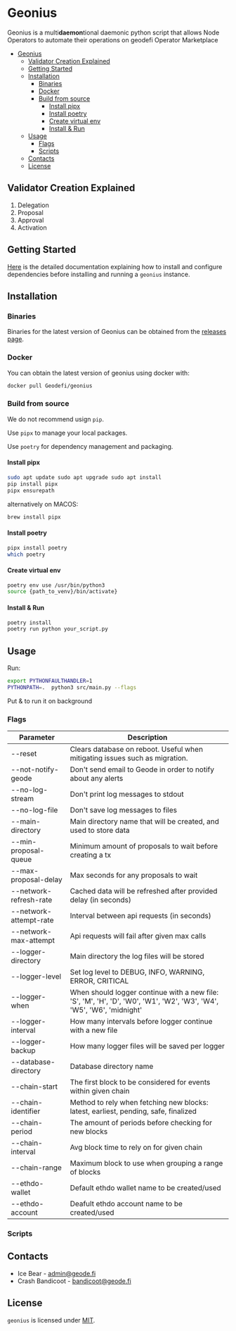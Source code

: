 # Geonius

Geonius is a multi**daemon**tional daemonic python script that allows Node Operators to automate their operations on geodefi Operator Marketplace

- [Geonius](#geonius)
  - [Validator Creation Explained](#validator-creation-explained)
  - [Getting Started](#getting-started)
  - [Installation](#installation)
    - [Binaries](#binaries)
    - [Docker](#docker)
    - [Build from source](#build-from-source)
      - [Install pipx](#install-pipx)
      - [Install poetry](#install-poetry)
      - [Create virtual env](#create-virtual-env)
      - [Install \& Run](#install--run)
  - [Usage](#usage)
    - [Flags](#flags)
    - [Scripts](#scripts)
  - [Contacts](#contacts)
  - [License](#license)

## Validator Creation Explained

<!-- TODO -->

1. Delegation
2. Proposal
3. Approval
4. Activation

## Getting Started

[Here](./docs/getting_started.md) is the detailed documentation explaining how to install and configure dependencies before installing and running a `geonius` instance.

## Installation

### Binaries

Binaries for the latest version of Geonius can be obtained from the [releases page](https://github.com/Geodefi/geonius/releases).

### Docker

You can obtain the latest version of geonius using docker with:

```bash
docker pull Geodefi/geonius
```

### Build from source

We do not recommend usign `pip`.

Use `pipx` to manage your local packages.

Use `poetry` for dependency management and packaging.

#### Install pipx

```bash
sudo apt update sudo apt upgrade sudo apt install
pip install pipx 
pipx ensurepath
```

alternatively on MACOS:

```bash
brew install pipx
```

#### Install poetry

```bash
pipx install poetry
which poetry
```

#### Create virtual env

```bash
poetry env use /usr/bin/python3
source {path_to_venv}/bin/activate}
```

#### Install & Run

```bash
poetry install
poetry run python your_script.py
```

## Usage

<!-- TODO: add more information on usage -->

Run:

```bash
export PYTHONFAULTHANDLER=1
PYTHONPATH=.  python3 src/main.py --flags
```

Put & to run it on background

### Flags

| Parameter              | Description                                                                                                           |
| ---------------------- | --------------------------------------------------------------------------------------------------------------------- |
| --reset                | Clears database on reboot. Useful when mitigating issues such as migration.                                           |
| --not-notify-geode     | Don't send email to Geode in order to notify about any alerts                                                         |
| --no-log-stream        | Don't print log messages to stdout                                                                                    |
| --no-log-file          | Don't save log messages to files                                                                                      |
| --main-directory       | Main directory name that will be created, and used to store data                                                      |
| --min-proposal-queue   | Minimum amount of proposals to wait before creating a tx                                                              |
| --max-proposal-delay   | Max seconds for any proposals to wait                                                                                 |
| --network-refresh-rate | Cached data will be refreshed after provided delay (in seconds)                                                       |
| --network-attempt-rate | Interval between api requests (in seconds)                                                                            |
| --network-max-attempt  | Api requests will fail after given max calls                                                                          |
| --logger-directory     | Main directory the log files will be stored                                                                           |
| --logger-level         | Set log level to DEBUG, INFO, WARNING, ERROR, CRITICAL                                                                |
| --logger-when          | When should logger continue with a new file: 'S', 'M', 'H', 'D', 'W0', 'W1', 'W2', 'W3', 'W4', 'W5', 'W6', 'midnight' |
| --logger-interval      | How many intervals before logger continue with a new file                                                             |
| --logger-backup        | How many logger files will be saved per logger                                                                        |
| --database-directory   | Database directory name                                                                                               |
| --chain-start          | The first block to be considered for events within given chain                                                        |
| --chain-identifier     | Method to rely when fetching new blocks: latest, earliest, pending, safe, finalized                                   |
| --chain-period         | The amount of periods before checking for new blocks                                                                  |
| --chain-interval       | Avg block time to rely on for given chain                                                                             |
| --chain-range          | Maximum block to use when grouping a range of blocks                                                                  |
| --ethdo-wallet         | Default ethdo wallet name to be created/used                                                                          |
| --ethdo-account        | Deafult ethdo account name to be created/used                                                                         |

### Scripts

<!-- TODO: add more information on additional scripts when coded -->

## Contacts

- Ice Bear - <admin@geode.fi>
- Crash Bandicoot - <bandicoot@geode.fi>

## License

`geonius` is licensed under [MIT](./LICENSE).
